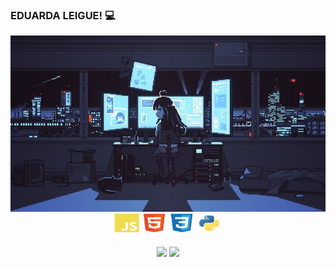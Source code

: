 ### EDUARDA LEIGUE! 💻

<img alt="Night Coding" src="./assets_readme/girl.jpg" width='800' align="justify"/>

<div align="center">
  <img align="center" alt="eduarda-js" height="30" width="40" src="https://raw.githubusercontent.com/devicons/devicon/master/icons/javascript/javascript-plain.svg"/>
  <img align="center" alt="eduarda-html" height="30" width="40" src="https://raw.githubusercontent.com/devicons/devicon/master/icons/html5/html5-original.svg"/>
  <img align="center" alt="eduarda-css" height="30" width="40" src="https://raw.githubusercontent.com/devicons/devicon/master/icons/css3/css3-original.svg"/>
  <img align="center" alt="eduarda-Python" height="30" width="40" src="https://raw.githubusercontent.com/devicons/devicon/master/icons/python/python-original.svg"> 
  </div>

###
 
<div align="center"> 
  <a href ="ed.leigue@homtail.com"><img src="https://img.shields.io/badge/-Gmail-%23333?style=for-the-badge&logo=gmail&logoColor=white" target="_blank"></a>
  <a href="www.linkedin.com/in/eduarda-leigue" target="_blank"><img src="https://img.shields.io/badge/-LinkedIn-%230077B5?style=for-the-badge&logo=linkedin&logoColor=white" target="_blank"></a> 
</div>
